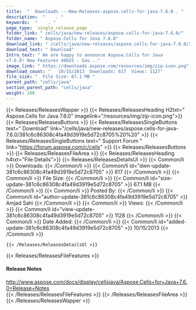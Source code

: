 ```yaml
---
title:  "  Downloads ---New-Releases-aspose.cells-for-java-7.6.0 . " 
description:  "    . " 
keywords:  "    . " 
page_type:  single_release_page
folder_link: " cells/java/new-releases/aspose.cells-for-java-7.6.0/"
folder_name: " Aspose.Cells for Java 7.6.0"
download_link: " /cells/java/new-releases/aspose.cells-for-java-7.6.0/381c6c86308c4fa49d3919e5d72c8705"
download_text: " Download"
Intro_text: " We are happy to announce Aspose.Cells for Java
v7.6.0! New Features 40625 - Sav..."
image_link: " https://downloads.aspose.com/resources/img/zip-icon.png"
download_count: "   10/15/2013  Downloads: 617  Views: 1127"
file_size: "  File Size: 67.1 MB "
parent_path: "cells/java"
section_parent_path: "cells/java"
weight: 108 
---
```


{{< Releases/ReleasesWapper >}}
  {{< Releases/ReleasesHeading H2txt=" Aspose.Cells for Java 7.6.0" imagelink="/resources/img/zip-icon.png">}}
  {{< Releases/ReleasesButtons >}}
    {{< Releases/ReleasesSingleButtons text=" Download" link="/cells/java/new-releases/aspose.cells-for-java-7.6.0/381c6c86308c4fa49d3919e5d72c8705%20%20" >}}
    {{< Releases/ReleasesSingleButtons text=" Support Forum " link="https://forum.aspose.com/c/cells" >}}
  {{< Releases/ReleasesButtons >}}
  {{< Releases/ReleasesFileArea >}}
    {{< Releases/ReleasesHeading h4txt="File Details">}}
    {{< Releases/ReleasesDetailsUl >}}
            {{< Common/li  >}} Downloads: {{< /Common/li >}} 
      {{< Common/li id="dwn-update-381c6c86308c4fa49d3919e5d72c8705" >}} 617 {{< /Common/li >}} 
      {{< Common/li  >}} File Size: {{< /Common/li >}} 
      {{< Common/li id="size-update-381c6c86308c4fa49d3919e5d72c8705" >}} 67.1 MB {{< /Common/li >}} 
      {{< Common/li  >}} Posted By: {{< /Common/li >}} 
      {{< Common/li id="author-update-381c6c86308c4fa49d3919e5d72c8705" >}} Amjad Sahi {{< /Common/li >}} 
      {{< Common/li  >}} Views: {{< /Common/li >}} 
      {{< Common/li id="view-update-381c6c86308c4fa49d3919e5d72c8705" >}} 1128 {{< /Common/li >}} 
      {{< Common/li  >}} Date Added: {{< /Common/li >}} 
      {{< Common/li id="added-update-381c6c86308c4fa49d3919e5d72c8705" >}} 10/15/2013 {{< /Common/li >}} 

    {{< /Releases/ReleasesDetailsUl >}}

  {{< Releases/ReleasesFileFeatures >}}
      <h4>Release Notes</h4><div><a href="http://www.aspose.com/docs/display/cellsjava/Aspose.Cells+for+Java+7.6.0+Release+Notes">http://www.aspose.com/docs/display/cellsjava/Aspose.Cells+for+Java+7.6.0+Release+Notes</a></div>
  {{< /Releases/ReleasesFileFeatures >}}
 {{< /Releases/ReleasesFileArea >}}
{{< /Releases/ReleasesWapper >}}


